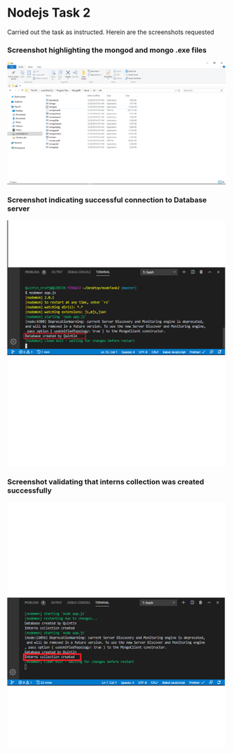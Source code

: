 # Nodejs Task 2

Carried out the task as instructed. Herein are the screenshots requested

### Screenshot highlighting the mongod and mongo .exe files

![MongoD image](mongoAndmongoD.png)

### Screenshot indicating successful connection to Database server

![Database Connected Successfully](dbConnected.png)

### Screenshot validating that interns collection was created successfully

![Image of interns created successfully](collectionCreated.png)
